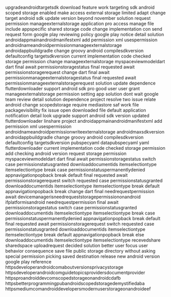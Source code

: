 upgradeandroidtargetsdk download feature work targeting sdk android scoped storage enabled make access external storage limited adapt change target android sdk update version beyond november solution request permission manageexternalstorage application pro access manage file include appspecific shared storage code change implementation con send request form google play reviewing policy google play notice detail solution androidappmainandroidmanifestxml add permission xml usespermission androidnameandroidpermissionmanageexternalstorage androidappbuildgradle change groovy android compilesdkversion defaultconfig targetsdkversion current implementation code checked storage permission change manageexternalstorage myspaceviewmodeldart dart final await permissionstoragestatus final requested await permissionstoragerequest change dart final await permissionmanageexternalstoragestatus final requested await permissionmanageexternalstoragerequest solution update dependence flutterdownloader support android sdk pro good user user grant manageexternalstorage permission setting app solution dont wait google team review detail solution dependence project resolve two issue relate android change scopedstorage require mediastore saf work file packagevisibility fix issue open downloaded file default application notification detail look upgrade support android sdk version updated flutterdownloader linshare project androidappmainandroidmanifestxml add permission xml usespermission androidnameandroidpermissionwriteexternalstorage androidmaxsdkversion androidappbuildgradle change groovy android compilesdkversion defaultconfig targetsdkversion pubspecyaml datapubspecyaml yaml flutterdownloader current implementation code checked storage permission add checking android version request storage permission myspaceviewmodeldart dart final await permissionstoragestatus switch case permissionstatusgranted downloaddocumentids itemselectiontype itemselectiontype break case permissionstatuspermanentlydenied appnavigationpopback break default final requested await permissionstoragerequest switch requested case permissionstatusgranted downloaddocumentids itemselectiontype itemselectiontype break default appnavigationpopback break change dart final needrequestpermission await devicemanagerisneedrequeststoragepermissiononandroid ifplatformisandroid needrequestpermission final await permissionstoragestatus switch case permissionstatusgranted downloaddocumentids itemselectiontype itemselectiontype break case permissionstatuspermanentlydenied appnavigationpopback break default final requested await permissionstoragerequest switch requested case permissionstatusgranted downloaddocumentids itemselectiontype itemselectiontype break default appnavigationpopback break else downloaddocumentids itemselectiontype itemselectiontype recevedshare sharedspace uploadrequest decided solution better user focus user behavior consequence save file public storage directory without asking special permission picking saved destination release new android version google play reference httpsdeveloperandroidcomaboutversionsprivacystorage httpsdeveloperandroidcomguidetopicsprovidersdocumentprovider httpsproandroiddevcomscopedstorageonandroidcdafb httpsbetterprogrammingpubandroidscopedstoragedemystifiedaba httpsmediumcomandroiddevelopersmodernuserstorageonandroideef